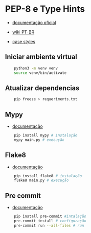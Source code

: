 # PEP-8 e Type Hints

- [documentação oficial](https://peps.python.org/pep-0008/)

- [wiki PT-BR](https://wiki.python.org.br/GuiaDeEstilo)

- [case styles](https://betterprogramming.pub/string-case-styles-camel-pascal-snake-and-kebab-case-981407998841)

## Iniciar ambiente virtual

```bash
    python3 -m venv venv
    source venv/bin/activate
```

## Atualizar dependencias

```bash
    pip freeze > requeriments.txt
```

## Mypy

- [documentação](https://mypy.readthedocs.io/en/stable/getting_started.html)

```bash
    pip install mypy # instalação
    mypy main.py # execução
```

## Flake8

- [documentação](https://flake8.pycqa.org/en/latest/)

```bash
    pip install flake8 # instalação
    flake8 main.py # execução
```

## Pre commit

- [documentação](https://pre-commit.com/#intro)

```bash
    pip install pre-commit #intalação
    pre-commit install # configuração
    pre-commit run --all-files # run
```
